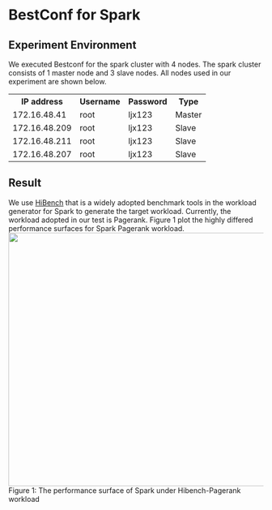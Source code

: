 BestConf for Spark
======================
Experiment Environment
-----------
We executed Bestconf for the spark cluster with 4 nodes. The spark cluster consists of 1 master node and 3 slave nodes. All nodes used in our experiment are shown below.
<div>
    <table border="0">
      <tr>
        <th>IP address</th>
        <th>Username</th>
        <th>Password</th>
        <th>Type</th>
      </tr>
      <tr>
        <td>172.16.48.41</td>
        <td>root</td>
        <td>ljx123</td>
        <td>Master</td>
      </tr>
      <tr>
        <td>172.16.48.209</td>
        <td>root</td>
        <td>ljx123</td>
        <td>Slave</td>
      </tr>
      <tr>
        <td>172.16.48.211</td>
        <td>root</td>
        <td>ljx123</td>
        <td>Slave</td>
      </tr>
      <tr>
        <td>172.16.48.207</td>
        <td>root</td>
        <td>ljx123</td>
        <td>Slave</td>
      </tr> 
    </table>
</div>

Result
-----------
We use [HiBench](https://github.com/intel-hadoop/HiBench) that is a widely adopted benchmark tools in the workload generator for Spark to generate the target workload. Currently, the workload adopted in our test is Pagerank. Figure 1 plot the highly differed performance surfaces for Spark Pagerank workload.
<img src="https://github.com/liujianxun-ict/bestconf/blob/master/pics/spark-pagerank.jpg" width = "800" height = "500" align=center />
                                Figure 1: The performance surface of Spark under Hibench-Pagerank workload


